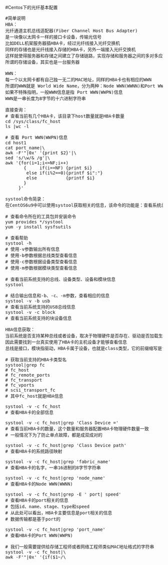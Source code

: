 ﻿#Centos下的光纤基本配置
<pre>
#简单说明
HBA：
光纤通道主机总线适配器(Fiber Channel Host Bus Adapter)
是一块像以太网卡一样的接口卡设备，传输光信号
比如DELL机架服务器插HBA卡，经过光纤线接入光纤交换机
同样的存储也是光纤线接入存储的HBA卡，另外一端接入光纤交换机
这样就使得服务器和存储之间建立了存储链路，实现存储和服务器之间的多对多应用
所谓的存储设备，其实也是一台服务器

WWN：
每一个以太网卡都有自己独一无二的MAC地址，同样的HBA卡也有相应的WWN
所谓的WWN就是 World Wide Name，分为两种：Node WWN(WWNN)和Port WWN(WWPN)
如果不特殊指明，一般WWN信息是指 Port WWN(WWPN)信息
WWN是一串长度为8字节的十六进制字符串

直接查询：
# 查看当前有几个HBA卡，该目录下host数量就是HBA卡数量
cd /sys/class/fc_host
ls |wc -l

# 查看 Port WWN(WWPN)信息
cd host1
cat port_name|\
awk -F'"|0x' '{print $2}'|\
sed 's/\w/& /g'|\
awk '{for(i=1;i<=NF;i++)
       {     if(i==NF) {print $i}
        else if(i%2==0){printf $i":"}
        else           {printf $i}
       }
     }'

systool命令简录：
在CentOS6u9中可以使用systool获取相关的信息，该命令的功能是：查看系统总线、设备类型和拓扑设备信息

# 查看命令所在的工具包并安装命令
yum provides */systool
yum -y install sysfsutils

# 查看帮助
systool -h
# 使用-v参数输出所有信息
# 使用-b参数根据总线类型查看信息
# 使用-c参数根据设备类型查看信息
# 使用-m参数根据模块类型查看信息

# 查看当前系统支持的总线、设备类型、设备和模块信息
systool

# 结合输出信息和-b、-c、-m参数，查看相应的信息
systool -v -b usb
# 查看当前系统支持的USB总线信息
systool -v -c block
# 查看当前系统支持的块设备信息

HBA信息获取：
当前系统是否支持某种总线或者设备，取决于物理硬件是否存在、驱动是否加载生效
因此需要找到一台真实使用了HBA卡的主机设备才能够查看信息
总线是接口，模块指驱动，HBA卡属于设备，也就是class类型，它的前缀缩写是fc

# 获取当前支持的HBA卡类型名
systool|grep fc
# fc_host
# fc_remote_ports
# fc_transport
# fc_vports
# scsi_transport_fc
# 其中fc_host就是HBA信息

systool -v -c fc_host
# 查看HBA卡的全部信息

systool -v -c fc_host|grep 'Class Device ='
# 查看当前HBA卡的数量，这个数量和服务器配置HBA卡物理硬件数量一致
# 一般情况下为了防止单点故障，都是成双成对的

systool -v -c fc_host|grep 'Class Device path'
# 查看HBA卡的系统路径映射

systool -v -c fc_host|grep 'fabric_name'
# 查看HBA卡的名字，一串16进制的8字节字符串

systool -v -c fc_host|grep 'node_name'
# 查看HBA卡的Node WWN(WWNN)

systool -v -c fc_host|grep -E ' port| speed'
# 查看HBA卡的port相关的信息
# 包括id、name、stage、type和speed
# 从此处可以看出，HBA卡主要信息是port相关的信息
# 数据传输都是基于port的

systool -v -c fc_host|grep 'port_name'
# 查看HBA卡的Port WWN(WWPN)

# 我们一般需要提供给存储工程师或者网络工程师类似MAC地址格式的字符串
systool -v -c fc_host|\
awk -F'"|0x' '{if($1~/\<port_name/)print $3}'|\
sed 's/\w/& /g'|\
awk '{for(i=1;i<=NF;i++)
       {     if(i==NF) {print $i}
        else if(i%2==0){printf $i":"}
        else           {printf $i}
       }
     }'


#linux服务器挂载FC-SAN
存储端：
1.激活HBA接口
2.绑定wwn编号
3.划分lun        #fdisk -l
4.创建group    #lvdisplay
5.绑定lun进group
6.scst服务检查  #scstadmin -list_session      #检查存储端挂载
7.reboot


linux服务器端：
1.lsmod  查看模块使用   lspci  检查硬件   
2.fdisk -l  查看挂载
3.parted       #大于2T分区需要用parted命令进去配置   mklabel GPT   y   sdb1   ext3/4    #redhat5.4只支持3  5.6以上版本支持到4   起始点 0    结束点 根据实际情况  计算单位B   p                                         #查看分区情况   quit  退出  /rm+ID  移除 
4. mkfs.ext3 -F /dev/sdb1        #格式化分区，ext3如果不指定block size的大小为8K最大只能支持到8TB，优选用ext4
    mount /dev/sdb1 /FCsan     #挂载    mount                                    #检查挂载 
    /etc/fstab                               # vi /etc/fstab   #修改配置  手动mount避免失效



</pre>